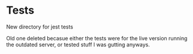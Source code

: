 # Tests
New directory for jest tests

Old one deleted becasue either the tests were for the live version running the outdated server, or tested stuff I was gutting anyways.